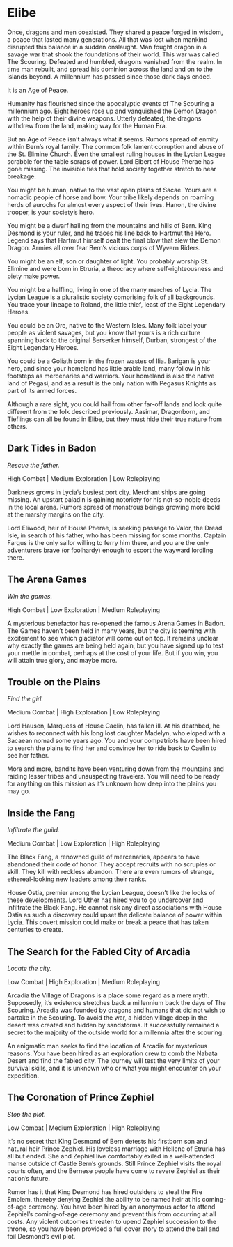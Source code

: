 # Elibe

Once, dragons and men coexisted. They shared a peace forged in wisdom, a peace that lasted many generations. All that was lost when mankind disrupted this balance in a sudden onslaught. Man fought dragon in a savage war that shook the foundations of their world. This war was called The Scouring. Defeated and humbled, dragons vanished from the realm. In time man rebuilt, and spread his dominion across the land and on to the islands beyond. A millennium has passed since those dark days ended.

It is an Age of Peace.

Humanity has flourished since the apocalyptic events of The Scouring a millennium ago. Eight heroes rose up and vanquished the Demon Dragon with the help of their divine weapons. Utterly defeated, the dragons withdrew from the land, making way for the Human Era.

But an Age of Peace isn’t always what it seems. Rumors spread of enmity within Bern’s royal family. The common folk lament corruption and abuse of the St. Elimine Church. Even the smallest ruling houses in the Lycian League scrabble for the table scraps of power. Lord Elbert of House Pherae has gone missing. The invisible ties that hold society together stretch to near breakage.

You might be human, native to the vast open plains of Sacae. Yours are a nomadic people of horse and bow. Your tribe likely depends on roaming herds of aurochs for almost every aspect of their lives. Hanon, the divine trooper, is your society’s hero.

You might be a dwarf hailing from the mountains and hills of Bern. King Desmond is your ruler, and he traces his line back to Hartmut the Hero. Legend says that Hartmut himself dealt the final blow that slew the Demon Dragon. Armies all over fear Bern’s vicious corps of Wyvern Riders.

You might be an elf, son or daughter of light. You probably worship St. Elimine and were born in Etruria, a theocracy where self-righteousness and piety make power.

You might be a halfling, living in one of the many marches of Lycia. The Lycian League is a pluralistic society comprising folk of all backgrounds. You trace your lineage to Roland, the little thief, least of the Eight Legendary Heroes.

You could be an Orc, native to the Western Isles. Many folk label your people as violent savages, but you know that yours is a rich culture spanning back to the original Berserker himself, Durban, strongest of the Eight Legendary Heroes.

You could be a Goliath born in the frozen wastes of Ilia. Barigan is your hero, and since your homeland has little arable land, many follow in his footsteps as mercenaries and warriors. Your homeland is also the native land of Pegasi, and as a result is the only nation with Pegasus Knights as part of its armed forces.

Although a rare sight, you could hail from other far-off lands and look quite different from the folk described previously. Aasimar, Dragonborn, and Tieflings can all be found in Elibe, but they must hide their true nature from others.

## Dark Tides in Badon

*Rescue the father.*

High Combat | Medium Exploration | Low Roleplaying

Darkness grows in Lycia’s busiest port city. Merchant ships are going missing. An upstart paladin is gaining notoriety for his not-so-noble deeds in the local arena. Rumors spread of monstrous beings growing more bold at the marshy margins on the city.

Lord Eliwood, heir of House Pherae, is seeking passage to Valor, the Dread Isle, in search of his father, who has been missing for some months. Captain Fargus is the only sailor willing to ferry him there, and you are the only adventurers brave (or foolhardy) enough to escort the wayward lordlIng there.

## The Arena Games

*Win the games.*

High Combat | Low Exploration | Medium Roleplaying

A mysterious benefactor has re-opened the famous Arena Games in Badon. The Games haven’t been held in many years, but the city is teeming with excitement to see which gladiator will come out on top. It remains unclear why exactly the games are being held again, but you have signed up to test your mettle in combat, perhaps at the cost of your life. But if you win, you will attain true glory, and maybe more.

## Trouble on the Plains

*Find the girl.*

Medium Combat | High Exploration | Low Roleplaying

Lord Hausen, Marquess of House Caelin, has fallen ill. At his deathbed, he wishes to reconnect with his long lost daughter Madelyn, who eloped with a Sacaean nomad some years ago. You and your compatriots have been hired to search the plains to find her and convince her to ride back to Caelin to see her father.

More and more, bandits have been venturing down from the mountains and raiding lesser tribes and unsuspecting travelers. You will need to be ready for anything on this mission as it’s unknown how deep into the plains you may go.

## Inside the Fang

*Infiltrate the guild.*

Medium Combat | Low Exploration | High Roleplaying

The Black Fang, a renowned guild of mercenaries, appears to have abandoned their code of honor. They accept recruits with no scruples or skill. They kill with reckless abandon. There are even rumors of strange, ethereal-looking new leaders among their ranks.

House Ostia, premier among the Lycian League, doesn’t like the looks of these developments. Lord Uther has hired you to go undercover and infiltrate the Black Fang. He cannot risk any direct associations with House Ostia as such a discovery could upset the delicate balance of power within Lycia. This covert mission could make or break a peace that has taken centuries to create.

## The Search for the Fabled City of Arcadia

*Locate the city.*

Low Combat | High Exploration | Medium Roleplaying

Arcadia the Village of Dragons is a place some regard as a mere myth. Supposedly, it’s existence stretches back a millennium back the days of The Scouring. Arcadia was founded by dragons and humans that did not wish to partake in the Scouring. To avoid the war, a hidden village deep in the desert was created and hidden by sandstorms. It successfully remained a secret to the majority of the outside world for a millennia after the scouring.

An enigmatic man seeks to find the location of Arcadia for mysterious reasons. You have been hired as an exploration crew to comb the Nabata Desert and find the fabled city. The journey will test the very limits of your survival skills, and it is unknown who or what you might encounter on your expedition.

## The Coronation of Prince Zephiel

*Stop the plot.*

Low Combat | Medium Exploration | High Roleplaying

It’s no secret that King Desmond of Bern detests his firstborn son and natural heir Prince Zephiel. His loveless marriage with Hellene of Etruria has all but ended. She and Zephiel live comfortably exiled in a well-attended manse outside of Castle Bern’s grounds. Still Prince Zephiel visits the royal courts often, and the Bernese people have come to revere Zephiel as their nation’s future.

Rumor has it that King Desmond has hired outsiders to steal the Fire Emblem, thereby denying Zephiel the ability to be named heir at his coming-of-age ceremony. You have been hired by an anonymous actor to attend Zephiel’s coming-of-age ceremony and prevent this from occurring at all costs. Any violent outcomes threaten to upend Zephiel succession to the throne, so you have been provided a full cover story to attend the ball and foil Desmond’s evil plot.
